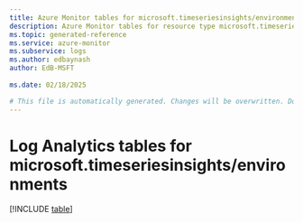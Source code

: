 ```yaml
---
title: Azure Monitor tables for microsoft.timeseriesinsights/environments
description: Azure Monitor tables for resource type microsoft.timeseriesinsights/environments
ms.topic: generated-reference
ms.service: azure-monitor
ms.subservice: logs
ms.author: edbaynash
author: EdB-MSFT
   
ms.date: 02/18/2025

# This file is automatically generated. Changes will be overwritten. Do not change this file directly.
---
```


# Log Analytics tables for microsoft.timeseriesinsights/environments  

[!INCLUDE [table](~/reusable-content/ce-skilling/azure/includes/azure-monitor/reference/tables/microsoft-timeseriesinsights_environments-include.md)]


